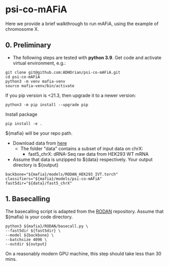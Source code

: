 # psi-co-mAFiA

Here we provide a brief walkthrough to run mAFiA, using the example of chromosome X.

## 0. Preliminary
- The following steps are tested with **python 3.9**.
  Get code and activate virtual environment, e.g.:
```
git clone git@github.com:ADHDrian/psi-co-mAFiA.git
cd psi-co-mAFiA
python3 -m venv mafia-venv
source mafia-venv/bin/activate
```
If you pip version is <21.3, then upgrade it to a newer version:
```
python3 -m pip install --upgrade pip
```
Install package
```
pip install -e .
```
${mafia} will be your repo path.
- Download data from [here](https://zenodo.org/record/8321727)
    - The folder "data" contains a subset of input data on chrX:
        - fast5_chrX: dRNA-Seq raw data from HEK293 WT mRNA
- Assume that data is unzipped to ${data} respectively. Your output directory is ${output}
```
backbone="${mafia}/models/RODAN_HEK293_IVT.torch"
classifiers="${mafia}/models/psi-co-mAFiA"
fast5dir="${data}/fast5_chrX"
```

## 1. Basecalling
The basecalling script is adapted from the [RODAN](https://github.com/biodlab/RODAN) repository. Assume that ${mafia} is your code directory.
```
python3 ${mafia}/RODAN/basecall.py \
--fast5dir ${fast5dir} \
--model ${backbone} \
--batchsize 4096 \
--outdir ${output}
```
On a reasonably modern GPU machine, this step should take less than 30 mins.
